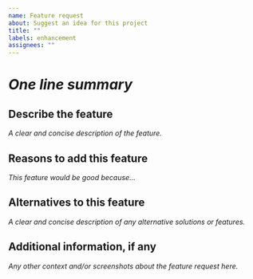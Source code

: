 ```yaml
---
name: Feature request
about: Suggest an idea for this project
title: ""
labels: enhancement
assignees: ""
---
```


# _One line summary_

## Describe the feature

_A clear and concise description of the feature._

## Reasons to add this feature

_This feature would be good because..._

## Alternatives to this feature

_A clear and concise description of any alternative solutions or features._

## Additional information, if any

_Any other context and/or screenshots about the feature request here._
